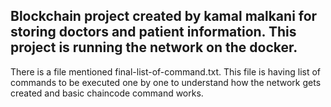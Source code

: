 Blockchain project created by kamal malkani for storing doctors and patient information.
This project is running the network on the docker.
--------------------------------------------------

There is a file mentioned final-list-of-command.txt.
This file is having list of commands to be executed one by one to understand how the network gets created and basic chaincode command works.

